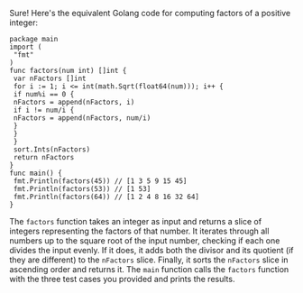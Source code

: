 Sure! Here's the equivalent Golang code for computing factors of a positive integer:
```
package main
import (
 "fmt"
)
func factors(num int) []int {
 var nFactors []int
 for i := 1; i <= int(math.Sqrt(float64(num))); i++ {
 if num%i == 0 {
 nFactors = append(nFactors, i)
 if i != num/i {
 nFactors = append(nFactors, num/i)
 }
 }
 }
 sort.Ints(nFactors)
 return nFactors
}
func main() {
 fmt.Println(factors(45)) // [1 3 5 9 15 45]
 fmt.Println(factors(53)) // [1 53]
 fmt.Println(factors(64)) // [1 2 4 8 16 32 64]
}
```
The `factors` function takes an integer as input and returns a slice of integers representing the factors of that number. It iterates through all numbers up to the square root of the input number, checking if each one divides the input evenly. If it does, it adds both the divisor and its quotient (if they are different) to the `nFactors` slice. Finally, it sorts the `nFactors` slice in ascending order and returns it.
The `main` function calls the `factors` function with the three test cases you provided and prints the results.

